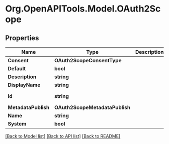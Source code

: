 # Org.OpenAPITools.Model.OAuth2Scope

## Properties

Name | Type | Description | Notes
------------ | ------------- | ------------- | -------------
**Consent** | **OAuth2ScopeConsentType** |  | [optional] 
**Default** | **bool** |  | [optional] 
**Description** | **string** |  | [optional] 
**DisplayName** | **string** |  | [optional] 
**Id** | **string** |  | [optional] [readonly] 
**MetadataPublish** | **OAuth2ScopeMetadataPublish** |  | [optional] 
**Name** | **string** |  | [optional] 
**System** | **bool** |  | [optional] 

[[Back to Model list]](../README.md#documentation-for-models) [[Back to API list]](../README.md#documentation-for-api-endpoints) [[Back to README]](../README.md)

